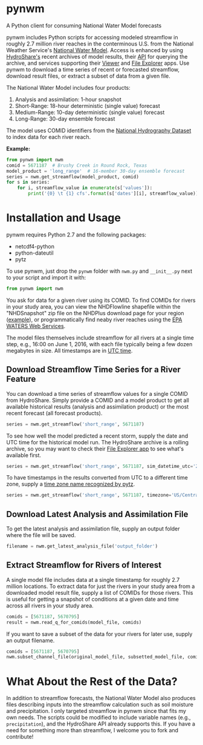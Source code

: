 # pynwm
A Python client for consuming National Water Model forecasts

pynwm includes Python scripts for accessing modeled streamflow in roughly 2.7 million river reaches in the conterminous U.S. from the National Weather Service's [National Water Model](http://water.noaa.gov/about/nwm). Access is enhanced
by using [HydroShare's](https://www.hydroshare.org/) recent archives of model results, their
[API](https://apps.hydroshare.org/apps/nwm-data-explorer/api/) for querying the archive, and services supporting their [Viewer](https://apps.hydroshare.org/apps/nwm-forecasts/) and [File Explorer](https://apps.hydroshare.org/apps/nwm-data-explorer/) apps. Use pynwm to download a time series of recent or forecasted streamflow, download result files, or extract a subset of data from a given file.

The National Water Model includes four products:

1. Analysis and assimilation: 1-hour snapshot
2. Short-Range: 18-hour deterministic (single value) forecast
3. Medium-Range: 10-day deterministic (single value) forecast
4. Long-Range: 30-day ensemble forecast

The model uses COMID identifiers from the [National Hydrography Dataset](http://www.horizon-systems.com/NHDPlus/index.php) to index data for each river reach.

**Example:**

```python
from pynwm import nwm
comid = 5671187  # Brushy Creek in Round Rock, Texas
model_product = 'long_range'  # 16-member 30-day ensemble forecast
series = nwm.get_streamflow(model_product, comid)
for s in series:
    for i, streamflow_value in enumerate(s['values']):
        print('{0} \t {1} cfs'.format(s['dates'][i], streamflow_value))
```

# Installation and Usage

pynwm requires Python 2.7 and the following packages:

* netcdf4-python
* python-dateutil
* pytz

To use pynwm, just drop the `pynwm` folder with `nwm.py` and `__init__.py` next to your script and import it with:

```python
from pynwm import nwm
```

You ask for data for a given river using its COMID. To find COMIDs for rivers in your study area, you can view the NHDFlowline shapefile within the "NHDSnapshot" zip file on the NHDPlus download page for your region ([example](http://www.horizon-systems.com/NHDPlus/NHDPlusV2_12.php)), or programmatically find neaby river reaches using the [EPA WATERS Web Services](https://www.epa.gov/waterdata/waters-web-services).

The model files themselves include streamflow for all rivers at a single time step, e.g., 16:00 on June 1, 2016, with each file typically being a few dozen megabytes in size. All timestamps are in [UTC time](https://en.wikipedia.org/wiki/Coordinated_Universal_Time).

## Download Streamflow Time Series for a River Feature

You can download a time series of streamflow values for a single COMID from HydroShare.  Simply provide a COMID and a model product to get all available historical results (analysis and assimilation product) or the most recent forecast (all forecast products).

```python
series = nwm.get_streamflow('short_range', 5671187)
```

To see how well the model predicted a recent storm, supply the date and UTC time for the historical model run. The HydroShare archive is a rolling archive, so you may want to check their [File Explorer app](https://apps.hydroshare.org/apps/nwm-data-explorer/) to see what's available first.

```python
series = nwm.get_streamflow('short_range', 5671187, sim_datetime_utc='2016-06-21 06:00')
```

To have timestamps in the results converted from UTC to a different time zone, supply a [time zone name recognized by pytz](http://stackoverflow.com/questions/13866926/python-pytz-list-of-timezones).

```python
series = nwm.get_streamflow('short_range', 5671187, timezone='US/Central')
```

## Download Latest Analysis and Assimilation File

To get the latest analysis and assimilation file, supply an output folder where the file will be saved. 

```python
filename = nwm.get_latest_analysis_file('output_folder')
```

## Extract Streamflow for Rivers of Interest

A single model file includes data at a single timestamp for roughly 2.7 million locations. To extract data for just the rivers in your study area from a downloaded model result file, supply a list of COMIDs for those rivers. This is useful for getting a snapshot of conditions at a given date and time across all rivers in your study area.

```python
comids = [5671187, 5670795]
result = nwm.read_q_for_comids(model_file, comids)
```

If you want to save a subset of the data for your rivers for later use, supply an output filename.

```python
comids = [5671187, 5670795]
nwm.subset_channel_file(original_model_file, subsetted_model_file, comids)
```

# What About the Rest of the Data?

In addition to streamflow forecasts, the National Water Model also produces files describing inputs into the streamflow calculation such as soil moisture and precipitation. I only targeted streamflow in pynwm since that fits my own needs. The scripts could be modified to include variable names (e.g., `precipitation`), and the  HydroShare API already supports this. If you have a need for something more than streamflow, I welcome you to fork and contribute!
